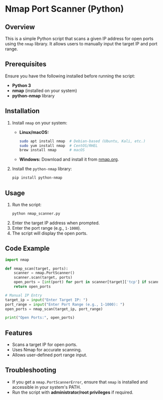 # Nmap Port Scanner (Python)

## Overview
This is a simple Python script that scans a given IP address for open ports using the `nmap` library. It allows users to manually input the target IP and port range.

## Prerequisites
Ensure you have the following installed before running the script:
- **Python 3**
- **nmap** (installed on your system)
- **python-nmap** library

## Installation
1. Install `nmap` on your system:
   - **Linux/macOS:**
     ```bash
     sudo apt install nmap  # Debian-based (Ubuntu, Kali, etc.)
     sudo yum install nmap  # CentOS/RHEL
     brew install nmap      # macOS
     ```
   - **Windows:** Download and install it from [nmap.org](https://nmap.org/download.html).

2. Install the `python-nmap` library:
   ```bash
   pip install python-nmap
   ```

## Usage
1. Run the script:
   ```bash
   python nmap_scanner.py
   ```
2. Enter the target IP address when prompted.
3. Enter the port range (e.g., `1-1000`).
4. The script will display the open ports.

## Code Example
```python
import nmap

def nmap_scan(target, ports):
    scanner = nmap.PortScanner()
    scanner.scan(target, ports)
    open_ports = [int(port) for port in scanner[target]['tcp'] if scanner[target]['tcp'][port]['state'] == 'open']
    return open_ports

# Manual IP Entry
target_ip = input("Enter Target IP: ")
port_range = input("Enter Port Range (e.g., 1-1000): ")
open_ports = nmap_scan(target_ip, port_range)

print("Open Ports:", open_ports)
```

## Features
- Scans a target IP for open ports.
- Uses Nmap for accurate scanning.
- Allows user-defined port range input.

## Troubleshooting
- If you get a `nmap.PortScannerError`, ensure that `nmap` is installed and accessible in your system's PATH.
- Run the script with **administrator/root privileges** if required.

